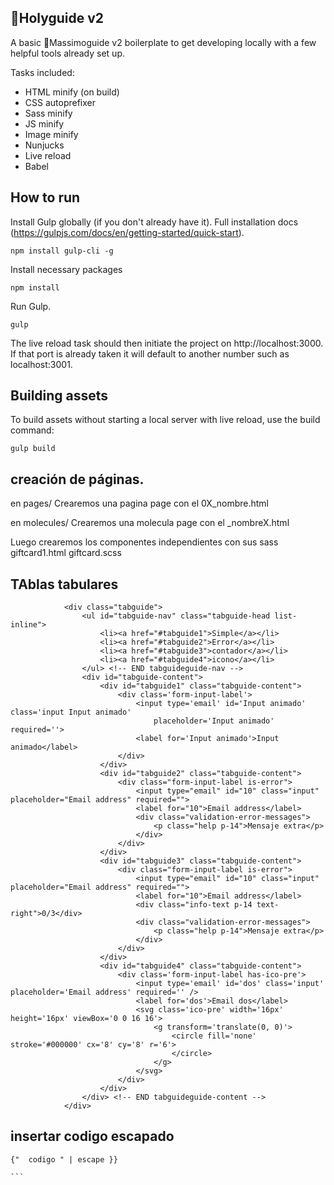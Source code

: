## 🥤Holyguide v2

A basic 🥤Massimoguide v2 boilerplate to get developing locally with a few helpful tools already set up.

Tasks included:

- HTML minify (on build)
- CSS autoprefixer
- Sass minify
- JS minify
- Image minify
- Nunjucks
- Live reload
- Babel

## How to run
Install Gulp globally (if you don't already have it). Full installation docs (https://gulpjs.com/docs/en/getting-started/quick-start).

    npm install gulp-cli -g
Install necessary packages

    npm install
Run Gulp.

    gulp

The live reload task should then initiate the project on http://localhost:3000. If that port is already taken it will default to another number such as localhost:3001.

## Building assets

To build assets without starting a local server with live reload, use the build command:

    gulp build


## creación de páginas.

en pages/
Crearemos una pagina page con el 0X_nombre.html

en molecules/
Crearemos una molecula page con el _nombreX.html

Luego crearemos los componentes independientes con sus sass
giftcard1.html
giftcard.scss


## TAblas tabulares


```
            <div class="tabguide">
                <ul id="tabguide-nav" class="tabguide-head list-inline">
                    <li><a href="#tabguide1">Simple</a></li>
                    <li><a href="#tabguide2">Error</a></li>
                    <li><a href="#tabguide3">contador</a></li>
                    <li><a href="#tabguide4">icono</a></li>
                </ul> <!-- END tabguideguide-nav -->
                <div id="tabguide-content">
                    <div id="tabguide1" class="tabguide-content">
                        <div class='form-input-label'>
                            <input type='email' id='Input animado' class='input Input animado'
                                placeholder='Input animado' required=''>
                            <label for='Input animado'>Input animado</label>
                        </div>
                    </div>
                    <div id="tabguide2" class="tabguide-content">
                        <div class="form-input-label is-error">
                            <input type="email" id="10" class="input" placeholder="Email address" required="">
                            <label for="10">Email address</label>
                            <div class="validation-error-messages">
                                <p class="help p-14">Mensaje extra</p>
                            </div>
                        </div>
                    </div>
                    <div id="tabguide3" class="tabguide-content">
                        <div class="form-input-label is-error">
                            <input type="email" id="10" class="input" placeholder="Email address" required="">
                            <label for="10">Email address</label>
                            <div class="info-text p-14 text-right">0/3</div>
                            <div class="validation-error-messages">
                                <p class="help p-14">Mensaje extra</p>
                            </div>
                        </div>
                    </div>
                    <div id="tabguide4" class="tabguide-content">
                        <div class='form-input-label has-ico-pre'>
                            <input type='email' id='dos' class='input' placeholder='Email address' required='' />
                            <label for='dos'>Email dos</label>
                            <svg class='ico-pre' width='16px' height='16px' viewBox='0 0 16 16'>
                                <g transform='translate(0, 0)'>
                                    <circle fill='none' stroke='#000000' cx='8' cy='8' r='6'>
                                    </circle>
                                </g>
                            </svg>
                        </div>
                    </div>
                </div> <!-- END tabguideguide-content -->
            </div> 
```



## insertar codigo escapado

````
{"  codigo " | escape }}

```
